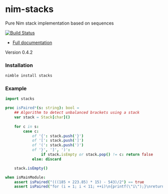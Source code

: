 # nim-stacks
Pure Nim stack implementation based on sequences

[![Build Status](https://travis-ci.org/rustomax/nim-stacks.svg?branch=master)](https://travis-ci.org/rustomax/nim-stacks)

* [Full documentation](https://rustomax.github.io/dev/nim/stacks/stacks.html)

Version 0.4.2

### Installation
```sh
nimble install stacks
```

### Example

```nim
import stacks

proc isPaired*(s: string): bool =
    ## Algorithm to detect unbalanced brackets using a stack
    var stack = Stack[char]()
    
    for c in s:
        case c:
            of '{': stack.push('}')
            of '[': stack.push(']')
            of '(': stack.push(')')
            of '}', ']', ')':
                if stack.isEmpty or stack.pop() != c: return false
            else: discard

    stack.isEmpty()

when isMainModule:
    assert isPaired("(((185 + 223.85) * 15) - 543)/2") == true
    assert isPaired("for (i = 1; i < 11; ++i)\n{printf(\"i\");}\nreturn 0;}\n}") == false
```

